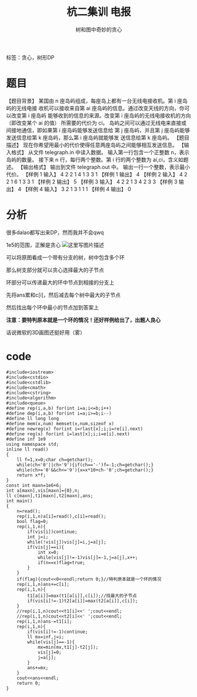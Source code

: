 ﻿---
title: 杭二集训 电报
subtitle: "树和图中奇妙的贪心"
tags: 
 - DP-树形
 - 基础算法-贪心
grammar_cjkRuby: true
catalog: true
layout:  post
header-img: "img/header/P10.jpg"
preview-img: "/img/preview/P10.jpg"
---
标签：贪心，树形DP

# 题目
【题目背景】
某国由 n 座岛屿组成，每座岛上都有一台无线电接收机。第 i 座岛屿的无线电接 收机可以接收来自第 ai 座岛屿的信息。通过改变天线的方向，你可以改变第 i 座岛屿 能够收到的信息的来源。改变第 i 座岛屿的无线电接收机的方向（即改变某个 ai 的值） 所需要的代价为 ci。 岛屿之间可以通过无线电来直接或间接地通信，即如果第 i 座岛屿能够发送信息给 第 j 座岛屿，并且第 j 座岛屿能够发送信息给第 k 座岛屿，那么第 i 座岛屿就能够发 送信息给第 k 座岛屿。
【题目描述】
现在你希望用最小的代价使得任意两座岛屿之间能够相互发送信息。
【输入格式】 从文件 telegraph.in 中读入数据。 输入第一行包含一个正整数 n，表示岛屿的数量。 接下来 n 行，每行两个整数。第 i 行的两个整数为 ai,ci，含义如题述。
【输出格式】 输出到文件 telegraph.out 中。 输出一行一个整数，表示最小代价。
【样例 1 输入】 
4 
2 2 
1 4 
1 3 
3 1
【样例 1 输出】 
4
【样例 2 输入】 
4 
2 2 
1 6 
1 3 
3 1
【样例 2 输出】 
5
【样例 3 输入】 
4 
2 2 
1 3 
4 2 
3 3
【样例 3 输出】 
4
【样例 4 输入】 
3 
2 1 
3 1 
1 1
【样例 4 输出】 
0

# 分析

很多dalao都写出来DP，然而我并不会qwq

1e5的范围，正解是贪心
![这里写图片描述](http://img.blog.csdn.net/20180108172436318?watermark/2/text/aHR0cDovL2Jsb2cuY3Nkbi5uZXQvcXdlcnR5MTEyNQ==/font/5a6L5L2T/fontsize/400/fill/I0JBQkFCMA==/dissolve/70/gravity/SouthEast)

可以将原图看成一个带有分支的树，树中包含多个环

那么树支部分就可以贪心选择最大的子节点

环部分可以传递最大的环中节点到相接的分支上

先将ans累和c[i]，然后减去每个树中最大的子节点

然后找出每个环中最小的节点加到答案上

**注意：要特判原本就是一个环的情况！还好样例给出了，出题人良心**

话说微软的3D画图还挺好用（雾）

# code

```
#include<iostream>
#include<cstdio>
#include<cstdlib>
#include<cmath>
#include<cstring>
#include<algorithm>
#include<queue>
#define rep(i,a,b) for(int i=a;i<=b;i++)
#define dep(i,a,b) for(int i=a;i>=b;i--)
#define ll long long
#define mem(x,num) memset(x,num,sizeof x)
#define newreg(x) for(int i=rlast[x];i;i=re[i].next)
#define reg(x) for(int i=last[x];i;i=e[i].next)
#define inf 1e9
using namespace std;
inline ll read()
{
	ll f=1,x=0;char ch=getchar();
	while(ch<'0'||ch>'9'){if(ch=='-')f=-1;ch=getchar();}
	while(ch>='0'&&ch<='9'){x=x*10+ch-'0';ch=getchar();}
	return x*f;
}
const int maxn=1e6+6;
int a[maxn],vis[maxn]={0},n;
ll c[maxn],t1[maxn],t2[maxn],ans;
int main()
{
	n=read();
	rep(i,1,n)a[i]=read(),c[i]=read();
	bool flag=0;
	rep(i,1,n){
		if(vis[i])continue;
		int j=i;
		while(!vis[j])vis[j]=i,j=a[j];
		if(vis[j]==i){
			int x=0;
			while(vis[j]!=-1)vis[j]=-1,j=a[j],x++;
			if(n==x)flag=true;
		}
	}
	if(flag){cout<<0<<endl;return 0;}//特判原本就是一个环的情况 
	rep(i,1,n)ans+=c[i];
	rep(i,1,n){
		t1[a[i]]=max(t1[a[i]],c[i]);//找最大的子节点 
		if(vis[i]!=-1)t2[a[i]]=max(t2[a[i]],c[i]); 
	}
	//rep(i,1,n)cout<<t1[i]<<' ';cout<<endl;
	//rep(i,1,n)cout<<t2[i]<<' ';cout<<endl;
	rep(i,1,n)ans-=t1[i];
	rep(i,1,n){
		if(vis[i]!=-1)continue;
		ll mx=inf,j=i;
		while(vis[j]==-1){
			mx=min(mx,t1[j]-t2[j]);
			vis[j]=0;
			j=a[j];
		}
		ans+=mx;
	}	
	cout<<ans<<endl;
	return 0;
}
```

